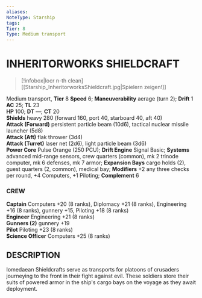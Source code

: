 ```yaml
---
aliases: 
NoteType: Starship
tags: 
Tier: 8
Type: Medium transport  
---
```

# INHERITORWORKS SHIELDCRAFT
> [!infobox|locr n-th clean]
>  [[Starship_InheritorworksShieldcraft.jpg|Spielern zeigen!]]
> 
Medium transport, **Tier** 8
**Speed** 6; **Maneuverability** aerage (turn 2); **Drift** 1  
**AC** 25; **TL** 23  
**HP** 100; **DT** —; **CT** 20  
**Shields** heavy 280 (forward 160, port 40, starboard 40, aft 40)  
**Attack (Forward)** persistent particle beam (10d6), tactical nuclear missile launcher (5d8)  
**Attack (Aft)** flak thrower (3d4)  
**Attack (Turret)** laser net (2d6), light particle beam (3d6)  
**Power Core** Pulse Orange (250 PCU); **Drift Engine** Signal Basic; **Systems** advanced mid-range sensors, crew quarters (common), mk 2 trinode computer, mk 6 defenses, mk 7 armor; **Expansion Bays** cargo holds (2), guest quarters (2, common), medical bay; **Modifiers** +2 any three checks per round, +4 Computers, +1 Piloting; **Complement** 6

### CREW

**Captain** Computers +20 (8 ranks), Diplomacy +21 (8 ranks), Engineering +16 (8 ranks), gunnery +15, Piloting +18 (8 ranks)  
**Engineer** Engineering +21 (8 ranks)  
**Gunners (2)** gunnery +19  
**Pilot** Piloting +23 (8 ranks)  
**Science Officer** Computers +25 (8 ranks)

## DESCRIPTION

Iomedaean Shieldcrafts serve as transports for platoons of crusaders journeying to the front in their fight against evil. These soldiers store their suits of powered armor in the ship's cargo bays on the voyage as they await deployment.
